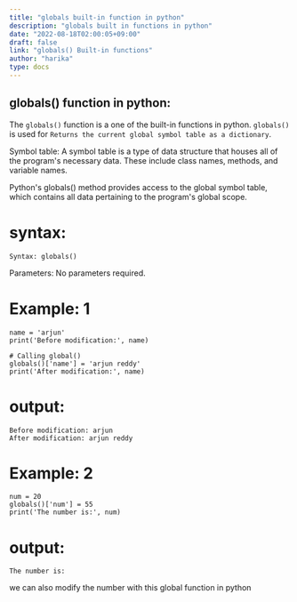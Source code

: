 ```yaml
---
title: "globals built-in function in python"
description: "globals built in functions in python"
date: "2022-08-18T02:00:05+09:00"
draft: false
link: "globals() Built-in functions"
author: "harika"
type: docs
---
```


## globals() function in python:
The `globals()` function is a one of the built-in functions in python.
`globals()` is used for `Returns the current global symbol table as a dictionary`.

Symbol table: A symbol table is a type of data structure that houses all of the program's necessary data.
These include class names, methods, and variable names.

Python's globals() method provides access to the global symbol table, which contains all data pertaining to the program's global scope. 


# syntax:
```
Syntax: globals()
```
Parameters: No parameters required.

# Example: 1
```
name = 'arjun'
print('Before modification:', name)
  
# Calling global()
globals()['name'] = 'arjun reddy'
print('After modification:', name)
```
# output:
```
Before modification: arjun
After modification: arjun reddy
```

# Example: 2
```
num = 20
globals()['num'] = 55
print('The number is:', num)
```
# output:
```
The number is:
```
we can also modify the number with this global function in python